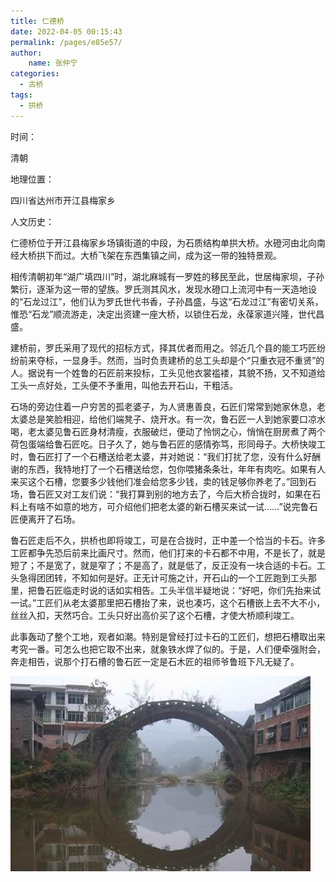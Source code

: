 ```yaml
---
title: 仁德桥
date: 2022-04-05 00:15:43
permalink: /pages/e85e57/
author:
    name: 张仲宁
categories:
  - 古桥
tags:
  - 拱桥 
---
```

时间：

清朝

地理位置：

四川省达州市开江县梅家乡

人文历史：

仁德桥位于开江县梅家乡场镇街道的中段，为石质结构单拱大桥。水磴河由北向南经大桥拱下而过。大桥飞架在东西集镇之间，成为这一带的独特景观。

相传清朝初年“湖广填四川”时，湖北麻城有一罗姓的移民至此，世居梅家坝，子孙繁衍，逐渐为这一带的望族。罗氏测其风水，发现水磴口上流河中有一天造地设的“石龙过江”，他们认为罗氏世代书香，子孙昌盛，与这“石龙过江”有密切关系，惟恐“石龙”顺流游走，决定出资建一座大桥，以锁住石龙，永葆家道兴隆，世代昌盛。

建桥前，罗氏采用了现代的招标方式，择其优者而用之。邻近几个县的能工巧匠纷纷前来夺标，一显身手。然而，当时负责建桥的总工头却是个“只重衣冠不重贤”的人。据说有一个姓鲁的石匠前来投标，工头见他衣裳褴褛，其貌不扬，又不知道给工头一点好处，工头便不予重用，叫他去开石山，干粗活。

石场的旁边住着一户穷苦的孤老婆子，为人贤惠善良，石匠们常常到她家休息，老太婆总是笑脸相迎，给他们端凳子、烧开水。有一次，鲁石匠一人到她家要口凉水喝，老太婆见鲁石匠身材清瘦，衣服破烂，便动了怜悯之心，悄悄在厨房煮了两个荷包蛋端给鲁石匠吃。日子久了，她与鲁石匠的感情弥笃，形同母子。大桥快竣工时，鲁石匠打了一个石槽送给老太婆，并对她说：“我们打扰了您，没有什么好酬谢的东西，我特地打了一个石槽送给您，包你喂猪条条壮，年年有肉吃。如果有人来买这个石槽，您要多少钱他们准会给您多少钱，卖的钱足够你养老了。”回到石场，鲁石匠又对工友们说：“我打算到别的地方去了，今后大桥合拢时，如果在石料上有啥不如意的地方，可介绍他们把老太婆的新石槽买来试一试……”说完鲁石匠便离开了石场。

鲁石匠走后不久，拱桥也即将竣工，可是在合拢时，正中差一个恰当的卡石。许多工匠都争先恐后前来比画尺寸。然而，他们打来的卡石都不中用，不是长了，就是短了；不是宽了，就是窄了；不是高了，就是低了，反正没有一块合适的卡石。工头急得团团转，不知如何是好。正无计可施之计，开石山的一个工匠跑到工头那里，把鲁石匠临走时说的话如实相告。工头半信半疑地说：“好吧，你们先抬来试一试。”工匠们从老太婆那里把石槽抬了来，说也凑巧，这个石槽嵌上去不大不小，丝丝入扣，天然巧合。工头只好出高价买了这个石槽，才使大桥顺利竣工。

此事轰动了整个工地，观者如潮。特别是曾经打过卡石的工匠们，想把石槽取出来考究一番。可怎么也把它取不出来，就象铁水焊了似的。于是，人们便牵强附会，奔走相告，说那个打石槽的鲁石匠一定是石木匠的祖师爷鲁班下凡无疑了。

![仁德桥](/img/photo/34.jpg)
